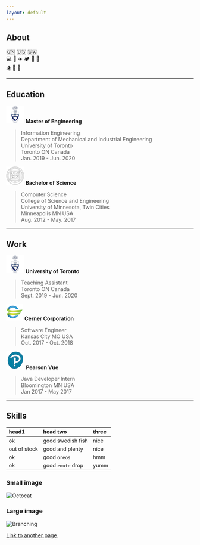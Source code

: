 ```yaml
---
layout: default
---
```




## About

:cn: :us: :canada:   
:computer: :car: :airplane: :camping: :hamburger: :dog:   
:snowboarder: :tennis: :football:   


***

## Education
![uoft logo](/resources/images/uoft.png) **Master of Engineering**     
> Information Engineering   
> Department of Mechanical and Industrial Engineering   
> University of Toronto   
> Toronto ON Canada   
> Jan. 2019 - Jun. 2020      

![uoft logo](/resources/images/umn.png) **Bachelor of Science**   
> Computer Science   
> College of Science and Engineering    
> University of Minnesota, Twin Cities   
> Minneapolis MN USA   
> Aug. 2012 - May. 2017   

***

## Work
![uoft logo](/resources/images/uoft.png) **University of Toronto**   
> Teaching Assistant   
> Toronto ON Canada   
> Sept. 2019 - Jun. 2020    

![cerner logo](/resources/images/cern.png) **Cerner Corporation**   
> Software Engineer   
> Kansas City MO USA   
> Oct. 2017 - Oct. 2018   

![pearson logo](/resources/images/pearson.png) **Pearson Vue**
> Java Developer Intern   
> Bloomington MN USA   
> Jan 2017 - May 2017   

***

## Skills

| head1        | head two          | three |
|:-------------|:------------------|:------|
| ok           | good swedish fish | nice  |
| out of stock | good and plenty   | nice  |
| ok           | good `oreos`      | hmm   |
| ok           | good `zoute` drop | yumm  |




### Small image

![Octocat](https://github.githubassets.com/images/icons/emoji/octocat.png)

### Large image

![Branching](https://guides.github.com/activities/hello-world/branching.png)




[Link to another page](./another-page.html).
